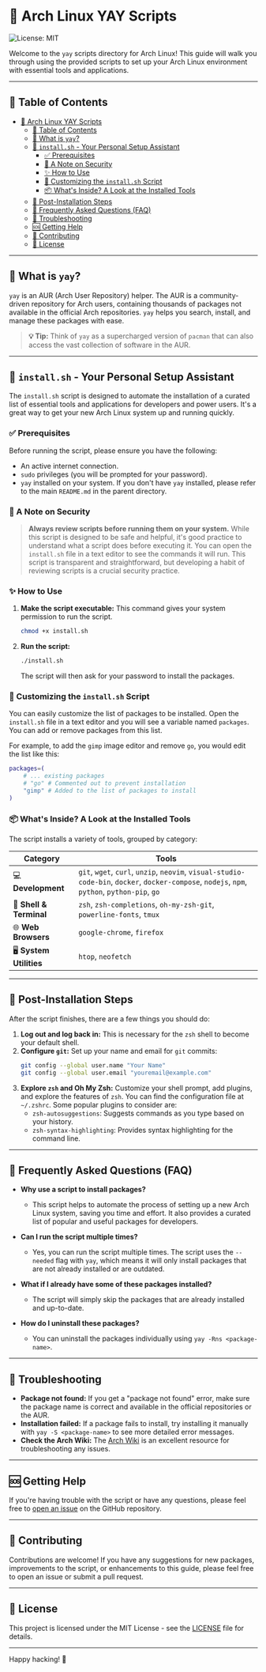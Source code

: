 # 🐧 Arch Linux YAY Scripts

![License: MIT](https://img.shields.io/badge/License-MIT-blue.svg)

Welcome to the `yay` scripts directory for Arch Linux! This guide will walk you through using the provided scripts to set up your Arch Linux environment with essential tools and applications.

---

## 📜 Table of Contents

- [🐧 Arch Linux YAY Scripts](#-arch-linux-yay-scripts)
  - [📜 Table of Contents](#-table-of-contents)
  - [🤔 What is `yay`?](#-what-is-yay)
  - [🚀 `install.sh` - Your Personal Setup Assistant](#-installsh---your-personal-setup-assistant)
    - [✅ Prerequisites](#-prerequisites)
    - [🔐 A Note on Security](#-a-note-on-security)
    - [✨ How to Use](#-how-to-use)
    - [🎨 Customizing the `install.sh` Script](#-customizing-the-installsh-script)
    - [📦 What's Inside? A Look at the Installed Tools](#-whats-inside-a-look-at-the-installed-tools)
  - [🎉 Post-Installation Steps](#-post-installation-steps)
  - [🧠 Frequently Asked Questions (FAQ)](#-frequently-asked-questions-faq)
  - [🤔 Troubleshooting](#-troubleshooting)
  - [🆘 Getting Help](#-getting-help)
  - [🤝 Contributing](#-contributing)
  - [📄 License](#-license)

---

## 🤔 What is `yay`?

`yay` is an AUR (Arch User Repository) helper. The AUR is a community-driven repository for Arch users, containing thousands of packages not available in the official Arch repositories. `yay` helps you search, install, and manage these packages with ease.

> **💡 Tip:** Think of `yay` as a supercharged version of `pacman` that can also access the vast collection of software in the AUR.

---

## 🚀 `install.sh` - Your Personal Setup Assistant

The `install.sh` script is designed to automate the installation of a curated list of essential tools and applications for developers and power users. It's a great way to get your new Arch Linux system up and running quickly.

### ✅ Prerequisites

Before running the script, please ensure you have the following:

*   An active internet connection.
*   `sudo` privileges (you will be prompted for your password).
*   `yay` installed on your system. If you don't have `yay` installed, please refer to the main `README.md` in the parent directory.

### 🔐 A Note on Security

> **Always review scripts before running them on your system.** While this script is designed to be safe and helpful, it's good practice to understand what a script does before executing it. You can open the `install.sh` file in a text editor to see the commands it will run. This script is transparent and straightforward, but developing a habit of reviewing scripts is a crucial security practice.

### ✨ How to Use

1.  **Make the script executable:** This command gives your system permission to run the script.
    ```bash
    chmod +x install.sh
    ```

2.  **Run the script:**
    ```bash
    ./install.sh
    ```

    The script will then ask for your password to install the packages.

### 🎨 Customizing the `install.sh` Script

You can easily customize the list of packages to be installed. Open the `install.sh` file in a text editor and you will see a variable named `packages`. You can add or remove packages from this list.

For example, to add the `gimp` image editor and remove `go`, you would edit the list like this:

```bash
packages=(
    # ... existing packages
    # "go" # Commented out to prevent installation
    "gimp" # Added to the list of packages to install
)
```

### 📦 What's Inside? A Look at the Installed Tools

The script installs a variety of tools, grouped by category:

| Category          | Tools                                                                                                                                                                                                                                   |
| ----------------- | --------------------------------------------------------------------------------------------------------------------------------------------------------------------------------------------------------------------------------------- |
| 💻 **Development**  | `git`, `wget`, `curl`, `unzip`, `neovim`, `visual-studio-code-bin`, `docker`, `docker-compose`, `nodejs`, `npm`, `python`, `python-pip`, `go`                                                                                                   |
| 🐚 **Shell & Terminal** | `zsh`, `zsh-completions`, `oh-my-zsh-git`, `powerline-fonts`, `tmux`                                                                                                                                                                      |
| 🌐 **Web Browsers**   | `google-chrome`, `firefox`                                                                                                                                                                                                              |
| 🖥️ **System Utilities** | `htop`, `neofetch`                                                                                                                                                                                                                      |

---

## 🎉 Post-Installation Steps

After the script finishes, there are a few things you should do:

1.  **Log out and log back in:** This is necessary for the `zsh` shell to become your default shell.
2.  **Configure `git`:** Set up your name and email for `git` commits:
    ```bash
    git config --global user.name "Your Name"
    git config --global user.email "youremail@example.com"
    ```
3.  **Explore `zsh` and Oh My Zsh:** Customize your shell prompt, add plugins, and explore the features of `zsh`. You can find the configuration file at `~/.zshrc`. Some popular plugins to consider are:
    *   `zsh-autosuggestions`: Suggests commands as you type based on your history.
    *   `zsh-syntax-highlighting`: Provides syntax highlighting for the command line.

---

## 🧠 Frequently Asked Questions (FAQ)

*   **Why use a script to install packages?**
    *   This script helps to automate the process of setting up a new Arch Linux system, saving you time and effort. It also provides a curated list of popular and useful packages for developers.

*   **Can I run the script multiple times?**
    *   Yes, you can run the script multiple times. The script uses the `--needed` flag with `yay`, which means it will only install packages that are not already installed or are outdated.

*   **What if I already have some of these packages installed?**
    *   The script will simply skip the packages that are already installed and up-to-date.

*   **How do I uninstall these packages?**
    *   You can uninstall the packages individually using `yay -Rns <package-name>`.

---

## 🤔 Troubleshooting

*   **Package not found:** If you get a "package not found" error, make sure the package name is correct and available in the official repositories or the AUR.
*   **Installation failed:** If a package fails to install, try installing it manually with `yay -S <package-name>` to see more detailed error messages.
*   **Check the Arch Wiki:** The [Arch Wiki](https://wiki.archlinux.org/) is an excellent resource for troubleshooting any issues.

---

## 🆘 Getting Help

If you're having trouble with the script or have any questions, please feel free to [open an issue](https://github.com/jernish/Arch-Linux/issues) on the GitHub repository.

---

## 🤝 Contributing

Contributions are welcome! If you have any suggestions for new packages, improvements to the script, or enhancements to this guide, please feel free to open an issue or submit a pull request.

---

## 📄 License

This project is licensed under the MIT License - see the [LICENSE](LICENSE) file for details.

---

<!-- ## 📜 Changelog

### v1.0.0 (2025-09-04)

*   Initial release of the `install.sh` script and `README.md` guide.

--- -->

Happy hacking! 🚀